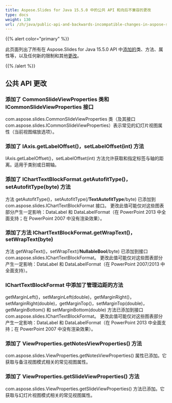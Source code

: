 ```yaml
---
title: Aspose.Slides for Java 15.5.0 中的公共 API 和向后不兼容的更改
type: docs
weight: 130
url: /zh/java/public-api-and-backwards-incompatible-changes-in-aspose-slides-for-java-15-5-0/
---
```


{{% alert color="primary" %}} 

此页面列出了所有在 Aspose.Slides for Java 15.5.0 API 中[添加的](/slides/zh/java/public-api-and-backwards-incompatible-changes-in-aspose-slides-for-java-15-5-0/)类、方法、属性等，以及任何新的限制和其他[更改](/slides/zh/java/public-api-and-backwards-incompatible-changes-in-aspose-slides-for-java-15-5-0/)。

{{% /alert %}} 
## **公共 API 更改**
### **添加了 CommonSlideViewProperties 类和 ICommonSlideViewProperties 接口**
com.aspose.slides.CommonSlideViewProperties 类（及其接口 com.aspose.slides.ICommonSlideViewProperties）表示常见的幻灯片视图属性（当前视图缩放选项）。
### **添加了 IAxis.getLabelOffset()，setLabelOffset(int) 方法**
IAxis.getLabelOffset()，setLabelOffset(int) 方法允许获取和指定标签与轴的距离。适用于类别或日期轴。
### **添加了 IChartTextBlockFormat.getAutofitType()，setAutofitType(byte) 方法**
方法 getAutofitType()，setAutofitType(/**TextAutofitType**/byte) 已添加到 com.aspose.slides.IChartTextBlockFormat 接口。
更改此值可能仅对这些图表部分产生一定影响：DataLabel 和 DataLabelFormat（在 PowerPoint 2013 中全面支持；在 PowerPoint 2007 中没有渲染效果）。
### **添加了方法 IChartTextBlockFormat.getWrapText()，setWrapText(byte)**
方法 getWrapText()，setWrapText(/**NullableBool**/byte) 已添加到接口 com.aspose.slides.IChartTextBlockFormat。
更改此值可能仅对这些图表部分产生一定影响：DataLabel 和 DataLabelFormat（在 PowerPoint 2007/2013 中全面支持）。
### **IChartTextBlockFormat 中添加了管理边距的方法**
getMarginLeft()，setMarginLeft(double)，getMarginRight()，setMarginRight(double)，getMarginTop()，setMarginTop(double)，getMarginBottom() 和 setMarginBottom(double) 方法已添加到接口 com.aspose.slides.IChartTextBlockFormat。
更改此值可能仅对这些图表部分产生一定影响：DataLabel 和 DataLabelFormat（在 PowerPoint 2013 中全面支持；在 PowerPoint 2007 中没有渲染效果）。
### **添加了 ViewProperties.getNotesViewProperties() 方法**
com.aspose.slides.ViewProperties.getNotesViewProperties() 属性已添加。它获取与备注视图模式相关的常见视图属性。
### **添加了 ViewProperties.getSlideViewProperties() 方法**
com.aspose.slides.ViewProperties.getSlideViewProperties() 方法已添加。它获取与幻灯片视图模式相关的常见视图属性。